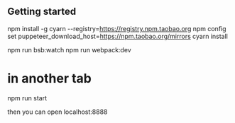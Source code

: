 ## Getting started

npm install -g cyarn --registry=https://registry.npm.taobao.org
npm config set puppeteer_download_host=https://npm.taobao.org/mirrors
cyarn install 

npm run bsb:watch
npm run webpack:dev

# in another tab
npm run start

then you can open localhost:8888
